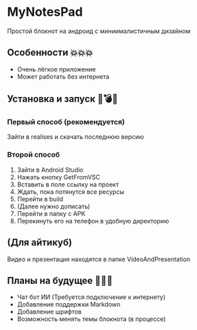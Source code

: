 # MyNotesPad #
Простой блокнот на андроид с миниималистичным дизайном


## Особенности 💥💥💥

- Очень лёгкое приложение
- Может работать без интернета


## Установка и запуск 🚀💣🧨

### Первый способ (рекомендуется)
Зайти в realises и скачать последнюю версию
### Второй способ
1. Зайти в Android Studio
2. Нажать кнопку GetFromVSC
3. Вставить в поле ссылку на проект
4. Ждать, пока потянутся все ресурсы
5. Перейти в build
6. (Далее нужно дописать)
7. Перейти в папку с APK
8. Перекинуть его на телефон в удобную директорию

## (Для айтикуб)
Видео и презентация находятся в папке VideoAndPresentation

## Планы на будущее 🤖🤖🤖
- Чат бот ИИ (Требуется подключение к интернету)
- Добавление поддержки Markdown
- Добавление шрифтов
- Возможность менять темы блокнота (в процессе)
